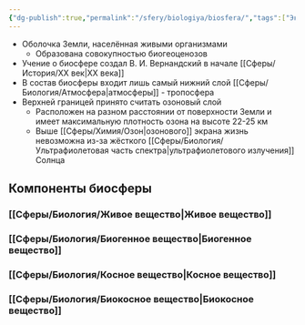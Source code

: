 ```yaml
---
{"dg-publish":true,"permalink":"/sfery/biologiya/biosfera/","tags":["Экология"]}
---
```


- Оболочка Земли, населённая живыми организмами 
	- Образована совокупностью биогеоценозов
- Учение о биосфере создал В. И. Вернандский в начале [[Сферы/История/XX век\|XX века]]
- В состав биосферы входит лишь самый нижний слой [[Сферы/Биология/Атмосфера\|атмосферы]] - тропосфера 
- Верхней границей принято считать озоновый слой
	- Расположен на разном расстоянии от поверхности Земли и имеет максимальную плотность озона на высоте 22-25 км
	- Выше [[Сферы/Химия/Озон\|озонового]] экрана жизнь невозможна из-за жёсткого [[Сферы/Биология/Ультрафиолетовая часть спектра\|ультрафиолетового излучения]] Солнца 
## Компоненты биосферы 
### [[Сферы/Биология/Живое вещество\|Живое вещество]]
### [[Сферы/Биология/Биогенное вещество\|Биогенное вещество]]
### [[Сферы/Биология/Косное вещество\|Косное вещество]] 
### [[Сферы/Биология/Биокосное вещество\|Биокосное вещество]]